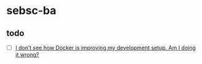 # sebsc-ba

## todo
- [ ] [I don’t see how Docker is improving my development setup. Am I doing it wrong?](https://forums.docker.com/t/i-dont-see-how-docker-is-improving-my-development-setup-am-i-doing-it-wrong/3152)
